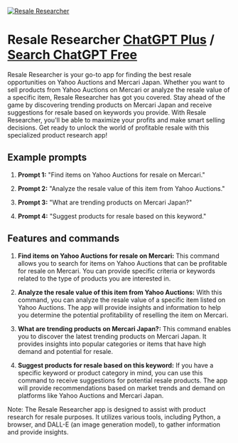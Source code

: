 
[![Resale Researcher](https://files.oaiusercontent.com/file-TJL2uQwtauHtvW7qqS2zJcEV?se=2123-10-17T07%3A21%3A31Z&sp=r&sv=2021-08-06&sr=b&rscc=max-age%3D31536000%2C%20immutable&rscd=attachment%3B%20filename%3Dedf8cd9a-da49-4dac-b324-8414f8fb47a0.png&sig=lgWWmqc1hZFsPhQqyhciDmfUM5rPlONqO/bXGkFiiF0%3D)](https://chat.openai.com/g/g-m3MHdBXRT-resale-researcher)

# Resale Researcher [ChatGPT Plus](https://chat.openai.com/g/g-m3MHdBXRT-resale-researcher) / [Search ChatGPT Free](https://gptcall.net/index.html#/?search=Resale%20Researcher)

Resale Researcher is your go-to app for finding the best resale opportunities on Yahoo Auctions and Mercari Japan. Whether you want to sell products from Yahoo Auctions on Mercari or analyze the resale value of a specific item, Resale Researcher has got you covered. Stay ahead of the game by discovering trending products on Mercari Japan and receive suggestions for resale based on keywords you provide. With Resale Researcher, you'll be able to maximize your profits and make smart selling decisions. Get ready to unlock the world of profitable resale with this specialized product research app!

## Example prompts

1. **Prompt 1:** "Find items on Yahoo Auctions for resale on Mercari."

2. **Prompt 2:** "Analyze the resale value of this item from Yahoo Auctions."

3. **Prompt 3:** "What are trending products on Mercari Japan?"

4. **Prompt 4:** "Suggest products for resale based on this keyword."


## Features and commands

1. **Find items on Yahoo Auctions for resale on Mercari:** This command allows you to search for items on Yahoo Auctions that can be profitable for resale on Mercari. You can provide specific criteria or keywords related to the type of products you are interested in.

2. **Analyze the resale value of this item from Yahoo Auctions:** With this command, you can analyze the resale value of a specific item listed on Yahoo Auctions. The app will provide insights and information to help you determine the potential profitability of reselling the item on Mercari.

3. **What are trending products on Mercari Japan?:** This command enables you to discover the latest trending products on Mercari Japan. It provides insights into popular categories or items that have high demand and potential for resale.

4. **Suggest products for resale based on this keyword:** If you have a specific keyword or product category in mind, you can use this command to receive suggestions for potential resale products. The app will provide recommendations based on market trends and demand on platforms like Yahoo Auctions and Mercari Japan.

Note: The Resale Researcher app is designed to assist with product research for resale purposes. It utilizes various tools, including Python, a browser, and DALL-E (an image generation model), to gather information and provide insights.


